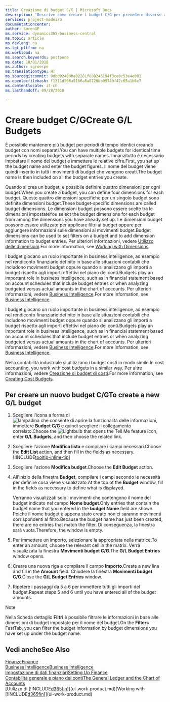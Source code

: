 ```yaml
---
title: Creazione di budget C/G | Microsoft Docs
description: "Descrive come creare i budget C/G per prevedere diverse attività finanziarie e assegnare le dimensioni per scopi di business intelligence."
services: project-madeira
documentationcenter: 
author: SorenGP
ms.service: dynamics365-business-central
ms.topic: article
ms.devlang: na
ms.tgt_pltfrm: na
ms.workload: na
ms.search.keywords: postpone
ms.date: 10/01/2018
ms.author: sgroespe
ms.translationtype: HT
ms.sourcegitcommit: 9dbd92409ba02281f008246194f3ce0c53e4e001
ms.openlocfilehash: f1311d566a8166a8a8720bb09789f42c65a1b6e7
ms.contentlocale: it-ch
ms.lasthandoff: 09/28/2018

---
```

# <a name="create-gl-budgets"></a><span data-ttu-id="94d37-103">Creare budget C/G</span><span class="sxs-lookup"><span data-stu-id="94d37-103">Create G/L Budgets</span></span>
<span data-ttu-id="94d37-104">È possibile mantenere più budget per periodi di tempo identici creando budget con nomi separati.</span><span class="sxs-lookup"><span data-stu-id="94d37-104">You can have multiple budgets for identical time periods by creating budgets with separate names.</span></span> <span data-ttu-id="94d37-105">Innanzitutto è necessario impostare il nome del budget e immettere le relative cifre.</span><span class="sxs-lookup"><span data-stu-id="94d37-105">First, you set up the budget name and enter the budget figures.</span></span> <span data-ttu-id="94d37-106">Il nome del budget viene quindi inserito in tutti i movimenti di budget che vengono creati.</span><span class="sxs-lookup"><span data-stu-id="94d37-106">The budget name is then included on all the budget entries you create.</span></span>  

 <span data-ttu-id="94d37-107">Quando si crea un budget, è possibile definire quattro dimensioni per ogni budget.</span><span class="sxs-lookup"><span data-stu-id="94d37-107">When you create a budget, you can define four dimensions for each budget.</span></span> <span data-ttu-id="94d37-108">Queste quattro dimensioni specifiche per un singolo budget sono definite dimensioni budget.</span><span class="sxs-lookup"><span data-stu-id="94d37-108">These budget-specific dimensions are called budget dimensions.</span></span> <span data-ttu-id="94d37-109">Le dimensioni budget possono essere scelte tra le dimensioni impostate</span><span class="sxs-lookup"><span data-stu-id="94d37-109">You select the budget dimensions for each budget from among the dimensions you have already set up.</span></span> <span data-ttu-id="94d37-110">Le dimensioni budget possono essere utilizzate per applicare filtri ai budget oppure per aggiungere informazioni sulle dimensioni ai movimenti budget.</span><span class="sxs-lookup"><span data-stu-id="94d37-110">Budget dimensions can be used to set filters on a budget and to add dimension information to budget entries.</span></span> <span data-ttu-id="94d37-111">Per ulteriori informazioni, vedere [Utilizzo delle dimensioni](finance-dimensions.md).</span><span class="sxs-lookup"><span data-stu-id="94d37-111">For more information, see [Working with Dimensions](finance-dimensions.md).</span></span>

 <span data-ttu-id="94d37-112">I budget giocano un ruolo importante in business intelligence, ad esempio nel rendiconto finanziario definito in base alle situazioni contabili che includono movimenti budget oppure quando si analizzano gli importi a budget rispetto agli importi effettivi nel piano dei conti.</span><span class="sxs-lookup"><span data-stu-id="94d37-112">Budgets play an important role in business intelligence, such as in financial statement based on account schedules that include budget entries or when analyzing budgeted versus actual amounts in the chart of accounts.</span></span> <span data-ttu-id="94d37-113">Per ulteriori informazioni, vedere [Business Intelligence](bi.md).</span><span class="sxs-lookup"><span data-stu-id="94d37-113">For more information, see [Business Intelligence](bi.md).</span></span>

 <span data-ttu-id="94d37-114">I budget giocano un ruolo importante in business intelligence, ad esempio nel rendiconto finanziario definito in base alle situazioni contabili che includono movimenti budget oppure quando si analizzano gli importi a budget rispetto agli importi effettivi nel piano dei conti.</span><span class="sxs-lookup"><span data-stu-id="94d37-114">Budgets play an important role in business intelligence, such as in financial statement based on account schedules that include budget entries or when analyzing budgeted versus actual amounts in the chart of accounts.</span></span> <span data-ttu-id="94d37-115">Per ulteriori informazioni, vedere [Business Intelligence](bi.md).</span><span class="sxs-lookup"><span data-stu-id="94d37-115">For more information, see [Business Intelligence](bi.md).</span></span>

<span data-ttu-id="94d37-116">Nella contabilità industriale si utilizzano i budget costi in modo simile.</span><span class="sxs-lookup"><span data-stu-id="94d37-116">In cost accounting, you work with cost budgets in a similar way.</span></span> <span data-ttu-id="94d37-117">Per altre informazioni, vedere [Creazione di budget di costi](finance-create-cost-budgets.md).</span><span class="sxs-lookup"><span data-stu-id="94d37-117">For more information, see [Creating Cost Budgets](finance-create-cost-budgets.md).</span></span>    

## <a name="to-create-a-new-gl-budget"></a><span data-ttu-id="94d37-118">Per creare un nuovo budget C/G</span><span class="sxs-lookup"><span data-stu-id="94d37-118">To create a new G/L budget</span></span>  
1. <span data-ttu-id="94d37-119">Scegliere l'icona a forma di ![lampadina che consente di aprire la funzionalità delle informazioni](media/ui-search/search_small.png "Informazioni sull'operazione che si desidera eseguire"), immettere **Budget C/G** e quindi scegliere il collegamento correlato.</span><span class="sxs-lookup"><span data-stu-id="94d37-119">Choose the ![Lightbulb that opens the Tell Me feature](media/ui-search/search_small.png "Tell me what you want to do") icon, enter **G/L Budgets**, and then choose the related link.</span></span>  
2. <span data-ttu-id="94d37-120">Scegliere l'azione **Modifica lista** e compilare i campi necessari.</span><span class="sxs-lookup"><span data-stu-id="94d37-120">Choose the **Edit List** action, and then fill in the fields as necessary.</span></span> [!INCLUDE[tooltip-inline-tip](includes/tooltip-inline-tip_md.md)]  
3. <span data-ttu-id="94d37-121">Scegliere l'azione **Modifica budget**.</span><span class="sxs-lookup"><span data-stu-id="94d37-121">Choose the **Edit Budget** action.</span></span>
4. <span data-ttu-id="94d37-122">All'inizio della finestra **Budget**, compilare i campi secondo le necessità per definire cosa viene visualizzato.</span><span class="sxs-lookup"><span data-stu-id="94d37-122">At the top of the **Budget** window, fill in the fields as necessary to define what is displayed.</span></span>  

    <span data-ttu-id="94d37-123">Verranno visualizzati solo i movimenti che contengono il nome del budget indicato nel campo **Nome budget**.</span><span class="sxs-lookup"><span data-stu-id="94d37-123">Only entries that contain the budget name that you entered in the **budget Name** field are shown.</span></span> <span data-ttu-id="94d37-124">Poiché il nome budget è appena stato creato non ci saranno movimenti corrispondenti al filtro.</span><span class="sxs-lookup"><span data-stu-id="94d37-124">Because the budget name has just been created, there are no entries that match the filter.</span></span> <span data-ttu-id="94d37-125">Di conseguenza, la finestra sarà vuota.</span><span class="sxs-lookup"><span data-stu-id="94d37-125">Therefore, the window is empty.</span></span>  
5. <span data-ttu-id="94d37-126">Per immettere un importo, selezionare la appropriata nella matrice.</span><span class="sxs-lookup"><span data-stu-id="94d37-126">To enter an amount, choose the relevant cell in the matrix.</span></span> <span data-ttu-id="94d37-127">Verrà visualizzata la finestra **Movimenti budget C/G**.</span><span class="sxs-lookup"><span data-stu-id="94d37-127">The **G/L Budget Entries** window opens.</span></span>  
6. <span data-ttu-id="94d37-128">Creare una nuova riga e compilare il campo **Importo**.</span><span class="sxs-lookup"><span data-stu-id="94d37-128">Create a new line and fill in the **Amount** field.</span></span> <span data-ttu-id="94d37-129">Chiudere la finestra **Movimenti budget C/G**.</span><span class="sxs-lookup"><span data-stu-id="94d37-129">Close the **G/L Budget Entries** window.</span></span>  
7. <span data-ttu-id="94d37-130">Ripetere i passaggi da 5 a 6 per immettere tutti gli importi del budget.</span><span class="sxs-lookup"><span data-stu-id="94d37-130">Repeat steps 5 and 6 until you have entered all of the budget amounts.</span></span>  

> [!NOTE]  
>  <span data-ttu-id="94d37-131">Nella Scheda dettaglio **Filtri** è possibile filtrare le informazioni in base alle dimensioni di budget impostate per il nome del budget.</span><span class="sxs-lookup"><span data-stu-id="94d37-131">On the **Filters** FastTab, you can filter the budget information by budget dimensions you have set up under the budget name.</span></span>   

## <a name="see-also"></a><span data-ttu-id="94d37-132">Vedi anche</span><span class="sxs-lookup"><span data-stu-id="94d37-132">See Also</span></span>
[<span data-ttu-id="94d37-133">Finanze</span><span class="sxs-lookup"><span data-stu-id="94d37-133">Finance</span></span>](finance.md)  
[<span data-ttu-id="94d37-134">Business Intelligence</span><span class="sxs-lookup"><span data-stu-id="94d37-134">Business Intelligence</span></span>](bi.md)  
[<span data-ttu-id="94d37-135">Impostazione di dati finanziari</span><span class="sxs-lookup"><span data-stu-id="94d37-135">Setting Up Finance</span></span>](finance-setup-finance.md)  
[<span data-ttu-id="94d37-136">Contabilità generale e piano dei conti</span><span class="sxs-lookup"><span data-stu-id="94d37-136">The General Ledger and the Chart of Accounts</span></span>](finance-general-ledger.md)  
<span data-ttu-id="94d37-137">[Utilizzo di [!INCLUDE[d365fin](includes/d365fin_md.md)]](ui-work-product.md)</span><span class="sxs-lookup"><span data-stu-id="94d37-137">[Working with [!INCLUDE[d365fin](includes/d365fin_md.md)]](ui-work-product.md)</span></span>  

